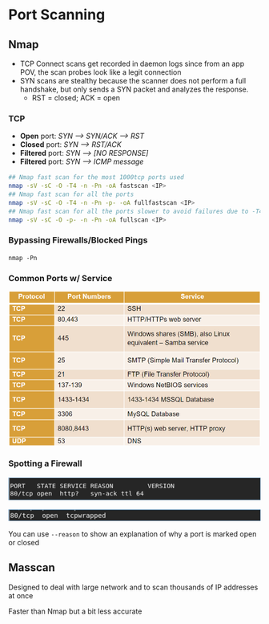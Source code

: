 # Port Scanning

## Nmap

* TCP Connect scans get recorded in daemon logs since from an app POV, the scan probes look like a legit connection
* SYN scans are stealthy because the scanner does not perform a full handshake, but only sends a SYN packet and analyzes the response.
  * RST = closed; ACK = open

### TCP

* **Open** port: _SYN --> SYN/ACK --> RST_
* **Closed** port: _SYN --> RST/ACK_
* **Filtered** port: _SYN --> \[NO RESPONSE]_
* **Filtered** port: _SYN --> ICMP message_

```bash
## Nmap fast scan for the most 1000tcp ports used
nmap -sV -sC -O -T4 -n -Pn -oA fastscan <IP> 
## Nmap fast scan for all the ports
nmap -sV -sC -O -T4 -n -Pn -p- -oA fullfastscan <IP> 
## Nmap fast scan for all the ports slower to avoid failures due to -T4
nmap -sV -sC -O -p- -n -Pn -oA fullscan <IP>
```

### Bypassing Firewalls/Blocked Pings

```
nmap -Pn
```

### Common Ports w/ Service

![](<../../../../.gitbook/assets/image (10) (1) (1) (1) (1).png>)

### Spotting a Firewall

![version not recognized regardless of open http port](<../../../../.gitbook/assets/image (6) (1) (1) (1) (1).png>)

![service type not recognized. "tcpwrapped" means TCP handshake completed, but remote host closed the connection w/o receiving any data](<../../../../.gitbook/assets/image (7) (1) (1) (1) (1).png>)

You can use `--reason` to show an explanation of why a port is marked open or closed

## Masscan

Designed to deal with large network and to scan thousands of IP addresses at once

Faster than Nmap but a bit less accurate
